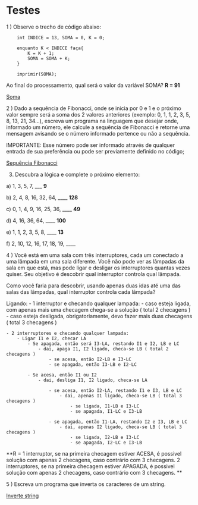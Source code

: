 # Testes


1 )  Observe o trecho de código abaixo:

		int INDICE = 13, SOMA = 0, K = 0;
		
		enquanto K < INDICE faça{
		    K = K + 1;
		    SOMA = SOMA + K;
		}

		imprimir(SOMA);
		


Ao final do processamento, qual será o valor da variável SOMA?
**R = 91**

[Soma](https://github.com/SmithGomes/testes/blob/main/soma.html)


2 ) Dado a sequência de Fibonacci, onde se inicia por 0 e 1 e o próximo valor sempre será a soma dos 2 valores anteriores (exemplo: 0, 1, 1, 2, 3, 5, 8, 13, 21, 34...), escreva um programa na linguagem que desejar onde, informado um número, ele calcule a sequência de Fibonacci e retorne uma mensagem avisando se o número informado pertence ou não a sequência.

IMPORTANTE:
Esse número pode ser informado através de qualquer entrada de sua preferência ou pode ser previamente definido no código;

[Sequência Fibonacci](https://github.com/SmithGomes/testes/blob/main/fibonacci.html)


3) Descubra a lógica e complete o próximo elemento:

a) 1, 3, 5, 7, ___ **9**

b) 2, 4, 8, 16, 32, 64, ____ **128**

c) 0, 1, 4, 9, 16, 25, 36, ____ **49**

d) 4, 16, 36, 64, ____ **100**

e) 1, 1, 2, 3, 5, 8, ____ **13**

f) 2, 10, 12, 16, 17, 18, 19, ____ 



4 ) Você está em uma sala com três interruptores, cada um conectado a uma lâmpada em uma sala diferente. Você não pode ver as lâmpadas da sala em que está, mas pode ligar e desligar os interruptores quantas vezes quiser. Seu objetivo é descobrir qual interruptor controla qual lâmpada.

Como você faria para descobrir, usando apenas duas idas até uma das salas das lâmpadas, qual interruptor controla cada lâmpada?

Ligando:
	- 1 interruptor e checando qualquer lampada:
		- caso esteja ligada, com apenas mais uma checagem chega-se a solução ( total 2 checagens )
		- caso esteja desligada, obrigatoriamente, devo fazer mais duas checagens ( total 3 checagens )

	 

	- 2 interruptores e checando qualquer lampada:
		- Ligar I1 e I2, checar LA
			- Se apagada, então será I3-LA, restando I1 e I2, LB e LC
				- dai, apaga I1, I2 ligado, checa-se LB ( total 2 checagens )
					- se acesa, então I2-LB e I3-LC
					- se apagada, então I3-LB e I2-LC

			- Se acesa, então I1 ou I2
				- dai, desliga I1, I2 ligado, checa-se LA
				
					- se acesa, então I2-LA, restando I1 e I3, LB e LC
						- dai, apenas I1 ligado, checa-se LB ( total 3 checagens )
							- se ligada, I1-LB e I3-LC
							- se apagada, I1-LC e I3-LB

					- se apagada, então I1-LA, restando I2 e I3, LB e LC
						- dai, apenas I2 ligado, checa-se LB ( total 3 checagens )
							- se ligada, I2-LB e I3-LC
							- se apagada, I2-LC e I3-LB

**R = 
	1 interruptor, se na primeira checagem estiver ACESA, é possivel solução com apenas 2 checagens, caso contrário com 3 checagens.
	2 interruptores, se na primeira checagem estiver APAGADA, é possivel solução com apenas 2 checagens, caso contrário com 3 checagens.
	**
	 

5 ) Escreva um programa que inverta os caracteres de um string.

[Inverte string](https://github.com/SmithGomes/testes/blob/main/inverte_string.html)
